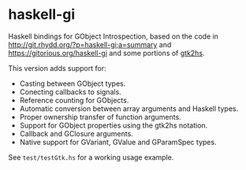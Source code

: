 haskell-gi
==========

Haskell bindings for GObject Introspection, based on the code in
http://git.rhydd.org/?p=haskell-gi;a=summary
and
https://gitorious.org/haskell-gi
and some portions of [gtk2hs](http://projects.haskell.org/gtk2hs/).

This version adds support for:
* Casting between GObject types.
* Conecting callbacks to signals.
* Reference counting for GObjects.
* Automatic conversion between array arguments and Haskell types.
* Proper ownership transfer of function arguments.
* Support for GObject properties using the gtk2hs notation.
* Callback and GClosure arguments.
* Native support for GVariant, GValue and GParamSpec types.

See `test/testGtk.hs` for a working usage example.
